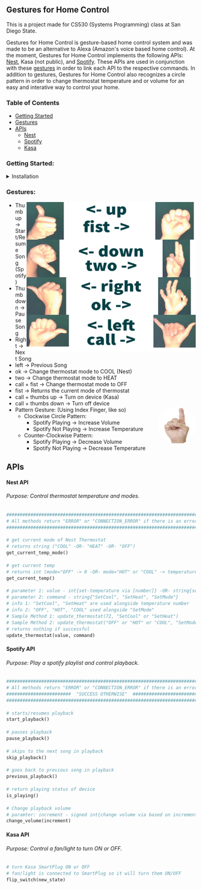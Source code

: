## Gestures for Home Control

This is a project made for CS530 (Systems Programming) class at San Diego State.  

Gestures for Home Control is gesture-based home control system and was made to be an alternative to Alexa (Amazon's voice based home control). At the moment, Gestures for Home Control implements the following APIs: [Nest](https://developers.google.com/nest/device-access), Kasa (not public), and [Spotify](https://developer.spotify.com/documentation/web-api/). These APIs are used in conjunction with these [gestures](#gestures) in order to link each API to the respective commands. In addition to gestures, Gestures for Home Control also recognizes a circle pattern in order to change thermostat temperature and or volume for an easy and interative way to control your home. 


### Table of Contents
- [Getting Started](#getting-started)
- [Gestures](#gestures)
- [APIs](#apis)
    - [Nest](#nest-api)
    - [Spotify](#spotify-api)
    - [Kasa](#kasa-api)

### Getting Started:
<details><summary>Installation</summary>
<p>  
#### 1. Git:  
Make sure you have Git installed on your computer. Follow [these steps](https://github.com/git-guides/install-git) if you don't have Git already.  
```shell
# make sure you are in a directory that you want to put the project in
# make a copy of the repository on your computer
git clone https://github.com/Zracano/Gesture-Recognition
```

#### 2. Creating an environment:  
[Instructions to install conda](https://conda.io/projects/conda/en/latest/user-guide/install/index.html)  

The file **environment.yml** describes the python version and various dependencies with specific version numbers. 
To activate the environment perform the following in your command line:  
```shell
# creates the environment from the specifications file (only needs to be done once)
conda env create -f environment.yml
# activates the environment which (may need to be done each time you restart the terminal
conda activate GestureRecognition
# list all dependencies for that environment
conda env list
```
#### 3. Open nest_secrets.py, spotify_secrets.py, and kasa_secrets.py to add your API tokens and login.  
#### 4. Make sure you have your camera turned on and applications have permission to use it.  
#### 5. Run in terminal
```shell
python gesture_detection_main.py 
```
#### 6. Finally use any of the following gestures to control your Home.  

</p>
</details>

### Gestures:  
<img src="Gestures.png" align="right" width="450" height="400" />  

- Thumb up   &#8594; Start/Resume Song (Spotify)  
- Thumb down &#8594; Pause Song  
- Right      &#8594; Next Song  
- left       &#8594; Previous Song  
- ok 	     &#8594; Change thermostat mode to COOL (Nest)  
- two        &#8594; Change thermostat mode to HEAT  
- call + fist &#8594; Change thermostat mode to OFF  
- fist       &#8594; Returns the current mode of thermostat    
- call + thumbs up   &#8594; Turn on device (Kasa)  
- call + thumbs down &#8594; Turn off device  
- Pattern Gesture: (Using Index Finger, like so)
    <img src="index_finger.png" align="right" width="100" height="100" style="border-radius:50%"/> 
    - Clockwise Circle Pattern:
        - Spotify Playing &#8594; Increase Volume  
        - Spotify Not Playing  &#8594; Increase Temperature  
    - Counter-Clockwise Pattern:  
        - Spotify Playing &#8594; Decrease Volume  
        - Spotify Not Playing &#8594; Decrease Temperature  

## APIs

#### Nest API
###### Purpose: Control thermostat temperature and modes.
```python
#########################################################################
# All methods return "ERROR" or "CONNECTION_ERROR" if there is an error #
#########################################################################

# get current mode of Nest Thermostat 
# returns string ("COOL" -OR- "HEAT" -OR- "OFF")
get_current_temp_mode()

# get current temp 
# returns int (mode="OFF" -> 0 -OR- mode="HOT" or "COOL" -> temperature)
get_current_temp()

# parameter 1: value - int{set-temperature via [number]} -OR- string{set-mode via ["OFF", "HOT", "COOL"]}
# parameter 2: command - string{"SetCool", "SetHeat", "SetMode"}
# info 1: "SetCool", "SetHeat" are used alongside temperature number
# info 2: "OFF", "HOT", "COOL" used alongside "SetMode"
# Sample Method 1: update_thermostat(72, "SetCool" or "SetHeat")
# Sample Method 2: update_thermostat("OFF" or "HOT" or "COOL", "SetMode")
# returns nothing if successful
update_thermostat(value, command)
```

#### Spotify API
###### Purpose: Play a spotify playlist and control playback.  
```python
#########################################################################
# All methods return "ERROR" or "CONNECTION_ERROR" if there is an error #
########################  "SUCCESS OTHERWISE"  ##########################
#########################################################################

# starts/resumes playback
start_playback()
    
# pauses playback
pause_playback()

# skips to the next song in playback
skip_playback()

# goes back to previous song in playback
previous_playback()

# return playing status of device
is_playing()

# Change playback volume 
# paramter: increment - signed int{change volume via based on increment value}
change_volume(increment)
```

#### Kasa API
###### Purpose: Control a fan/light to turn ON or OFF.  
```python
# turn Kasa SmartPlug ON or OFF
# fan/light is connected to SmartPlug so it will turn them ON/OFF
flip_switch(new_state)
```